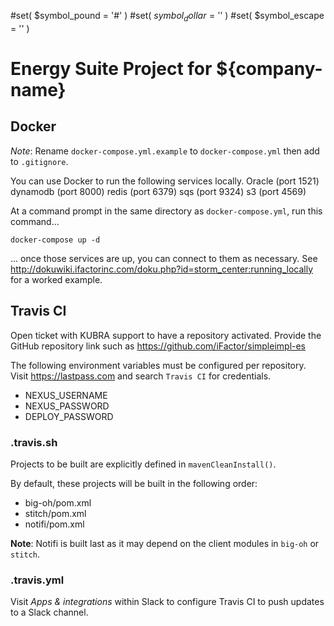#set( $symbol_pound = '#' )
#set( $symbol_dollar = '$' )
#set( $symbol_escape = '\' )

Energy Suite Project for ${company-name}
=======================================

## Docker

*Note*: Rename `docker-compose.yml.example` to `docker-compose.yml` then add to `.gitignore`.

You can use Docker to run the following services locally.
Oracle (port 1521)
dynamodb (port 8000)
redis (port 6379)
sqs (port 9324)
s3 (port 4569)

At a command prompt in the same directory as `docker-compose.yml`, run this command...

```
docker-compose up -d
```

... once those services are up, you can connect to them as necessary.  See http://dokuwiki.ifactorinc.com/doku.php?id=storm_center:running_locally for a worked example.

## Travis CI

Open ticket with KUBRA support to have a repository activated. Provide the GitHub repository link such as https://github.com/iFactor/simpleimpl-es

The following environment variables must be configured per repository. Visit https://lastpass.com and search `Travis CI` for credentials. 
- NEXUS_USERNAME
- NEXUS_PASSWORD
- DEPLOY_PASSWORD

### .travis.sh

Projects to be built are explicitly defined in `mavenCleanInstall()`. 

By default, these projects will be built in the following order:
- big-oh/pom.xml
- stitch/pom.xml
- notifi/pom.xml

**Note**: Notifi is built last as it may depend on the client modules in `big-oh` or `stitch`. 

### .travis.yml

Visit *Apps & integrations* within Slack to configure Travis CI to push updates to a Slack channel. 
